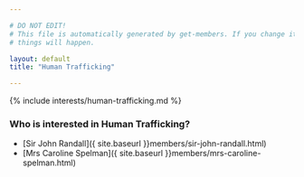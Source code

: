```yaml
---

# DO NOT EDIT!
# This file is automatically generated by get-members. If you change it, bad
# things will happen.

layout: default
title: "Human Trafficking"

---
```


{% include interests/human-trafficking.md %}

### Who is interested in Human Trafficking?


* [Sir John Randall]({ site.baseurl }}members/sir-john-randall.html)
* [Mrs Caroline Spelman]({ site.baseurl }}members/mrs-caroline-spelman.html)
